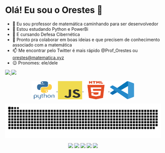 # Olá! Eu sou o Orestes 🖖
- 👋 Eu sou professor de matemática caminhando para ser desenvolvedor
- 👀 Estou estudando Python e PowerBi
- 🌱 E cursando Defesa Cibernética
- 💞️ Pronto pra colaborar em boas ideias e que precisem de conhecimento associado com a matemática
- 📫  Me encontrar pelo Twitter é mais rápido @Prof_Orestes ou orestes@matematica.xyz
- 😉 Pronomes: ele/dele

<div>
  <a href="https://github.com/OrestesX">
  <img height="180em" src="https://github-readme-stats.vercel.app/api?username=OrestesX&show_icons=true&theme=vision-friendly-dark&include_all_commits=true&count_private=true"/>
  <img height="180em" src="https://github-readme-stats.vercel.app/api/top-langs/?username=OrestesX&layout=compact&langs_count=7&theme=vision-friendly-dark"/>
</div>
  
  <div align="center" style="display: inline_block"><br>
  <img align="center" alt="Orestes-Python" height="60" width="80" src="https://raw.githubusercontent.com/devicons/devicon/master/icons/python/python-original-wordmark.svg">
  <img align="center" alt="Orestes-JS" height="60" width="80" src="https://raw.githubusercontent.com/devicons/devicon/master/icons/javascript/javascript-original.svg">
    <img align="center" alt="Orestes-HTML5" height="60" width="80" src="https://raw.githubusercontent.com/devicons/devicon/master/icons/html5/html5-plain-wordmark.svg">
    <img align="center" alt="Orestes-VSCode" height="60" width="80" src="https://raw.githubusercontent.com/devicons/devicon/master/icons/vscode/vscode-original.svg">
</div>
  
  ![Snake animation](https://github.com/orestesx/orestesx/blob/output/github-contribution-grid-snake.svg)

  <div align="center"> 
  <a href="https://www.youtube.com/channel/UCK7i7cdYz_NihuzEXWlmSgg" target="_blank"><img src="https://img.shields.io/badge/YouTube-FF0000?style=for-the-badge&logo=youtube&logoColor=white" target="_blank"></a>
  <a href="https://instagram.com/pensematematica" target="_blank"><img src="https://img.shields.io/badge/-Instagram-%23E4405F?style=for-the-badge&logo=instagram&logoColor=white" target="_blank"></a>
 <a href="https://discord.gg/Q5gvXMKD" target="_blank"><img src="https://img.shields.io/badge/Discord-7289DA?style=for-the-badge&logo=discord&logoColor=white" target="_blank"></a> 
  <a href = "mailto:orestes@matematica.xyz"><img src="https://img.shields.io/badge/Gmail-D14836?style=for-the-badge&logo=gmail&logoColor=white" target="_blank"></a>
  <a href="https://www.linkedin.com/in/orestes-xavier/" target="_blank"><img src="https://img.shields.io/badge/-LinkedIn-%230077B5?style=for-the-badge&logo=linkedin&logoColor=white" target="_blank"></a> 
</div>

